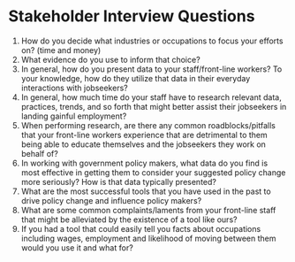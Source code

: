 # Stakeholder Interview Questions

1. How do you decide what industries or occupations to focus your efforts on? (time and money)
1. What evidence do you use to inform that choice?
1. In general, how do you present data to your staff/front-line workers? To your knowledge, how do they utilize that data in their everyday interactions with jobseekers?
1. In general, how much time do your staff have to research relevant data, practices, trends, and so forth that might better assist their jobseekers in landing gainful employment?
1. When performing research, are there any common roadblocks/pitfalls that your front-line workers experience that are detrimental to them being able to educate themselves and the jobseekers they work on behalf of?
1. In working with government policy makers, what data do you find is most effective in getting them to consider your suggested policy change more seriously? How is that data typically presented?
1. What are the most successful tools that you have used in the past to drive policy change and influence policy makers?
1. What are some common complaints/laments from your front-line staff that might be alleviated by the existence of a tool like ours?
1. If you had a tool that could easily tell you facts about occupations including wages, employment and likelihood of moving between them would you use it and what for? 
